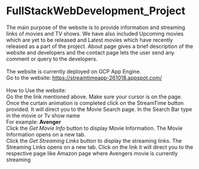 # FullStackWebDevelopment_Project

The main purpose of the website is to provide information and streaming links of movies and TV shows.
We have also included Upcoming movies which are yet to be released and Latest movies which have recently released as a part of the project.
About page gives a brief description of the website and developers and the contact page lets the user send any comment or query to the 
developers.
</br>
</br>
The website is currently deployed on GCP App Engine.</br>
Go to the website: https://streamtimeapp-261018.appspot.com/
</br>
</br>
How to Use the website:</br>
Go the the link mentioned above. Make sure your cursor is on the page. Once the curtain animation is completed click on the StreamTime button provided. It will direct you to the Movie Search page. In the Search Bar type in the movie or Tv show name</br>
For example: **Avenger**</br>
Click the *Get Movie Info* button to display Movie Information. The Movie Information opens on a new tab.</br>
Click the *Get Streaming Links* button to display the streaming links. The Streaming Links opens on a new tab. Click on the link it will direct you to the respective page like Amazon page where Avengers movie is currently streaming</br>

